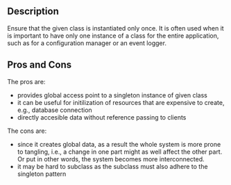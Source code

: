 ## Description
Ensure that the given class is instantiated only once. It is often used when it is important to have only one instance of a class for the entire application, such as for a configuration manager or an event logger. 

## Pros and Cons
The pros are:
- provides global access point to a singleton instance of given class
- it can be useful for initilization of resources that are expensive to create, e.g., database connection
- directly accesible data without reference passing to clients

The cons are:
- since it creates global data, as a result the whole system is more prone to tangling, i.e., a change in one part might as well affect the other part. Or put in other words, the system becomes more interconnected.
- it may be hard to subclass as the subclass must also adhere to the singleton pattern